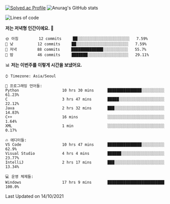 

<!--
**PungwonLee/PungwonLee** is a ✨ _special_ ✨ repository because its `README.md` (this file) appears on your GitHub profile.

Here are some ideas to get you started:

- 🔭 I’m currently working on ...
- 🌱 I’m currently learning ...
- 👯 I’m looking to collaborate on ...
- 🤔 I’m looking for help with ...
- 💬 Ask me about ...
- 📫 How to reach me: ...
- 😄 Pronouns: ...
- ⚡ Fun fact: ...
-->
[![Solved.ac Profile](http://mazassumnida.wtf/api/v2/generate_badge?boj=vnddnjs00)](https://solved.ac/vnddnjs00/)
![Anurag's GitHub stats](https://github-readme-stats.vercel.app/api?username=PungwonLee&show_icons=true&theme=radical)
<!--START_SECTION:waka-->
![Lines of code](https://img.shields.io/badge/%EC%A0%80%EB%8A%94%20%EC%97%AC%ED%83%9C%EA%B9%8C%EC%A7%80%20-75462%20%EC%A4%84%EC%9D%98%20%EC%BD%94%EB%93%9C%EB%A5%BC%20%EC%9E%91%EC%84%B1%ED%96%88%EC%96%B4%EC%9A%94.-blue)

**저는 저녁형 인간이에요. 🦉** 

```text
🌞 아침         12 commits     ██░░░░░░░░░░░░░░░░░░░░░░░   7.59% 
🌆 낮　         12 commits     ██░░░░░░░░░░░░░░░░░░░░░░░   7.59% 
🌃 저녁         88 commits     ██████████████░░░░░░░░░░░   55.7% 
🌙 밤　         46 commits     ███████░░░░░░░░░░░░░░░░░░   29.11%

```


📊 **저는 이번주를 이렇게 시간을 보냈어요.** 

```text
⌚︎ Timezone: Asia/Seoul

💬 프로그래밍 언어들: 
Python                   10 hrs 30 mins      ███████████████░░░░░░░░░░   61.23% 
C                        3 hrs 47 mins       █████░░░░░░░░░░░░░░░░░░░░   22.12% 
Java                     2 hrs 32 mins       ███░░░░░░░░░░░░░░░░░░░░░░   14.83% 
C++                      16 mins             ░░░░░░░░░░░░░░░░░░░░░░░░░   1.64% 
XML                      1 min               ░░░░░░░░░░░░░░░░░░░░░░░░░   0.17%

🔥 에디터들: 
VS Code                  10 hrs 47 mins      ███████████████░░░░░░░░░░   62.9% 
Visual Studio            4 hrs 4 mins        ██████░░░░░░░░░░░░░░░░░░░   23.77% 
IntelliJ                 2 hrs 17 mins       ███░░░░░░░░░░░░░░░░░░░░░░   13.34%

💻 운영 체제들: 
Windows                  17 hrs 9 mins       █████████████████████████   100.0%

```


 Last Updated on 14/10/2021
<!--END_SECTION:waka-->
